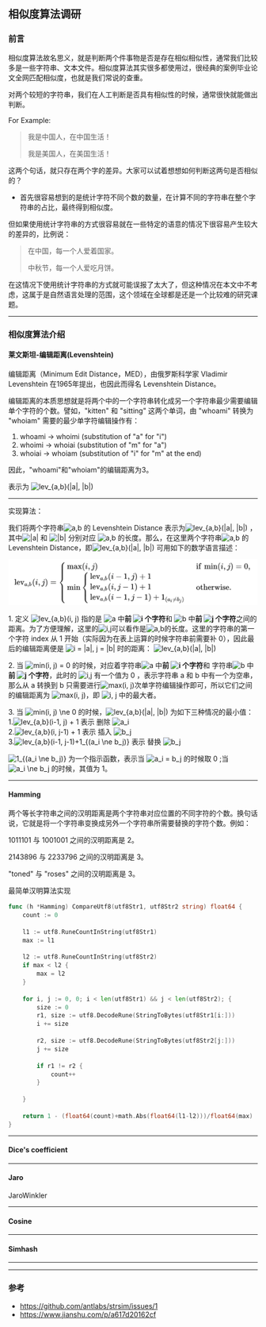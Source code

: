## 相似度算法调研



### 前言

相似度算法故名思义，就是判断两个件事物是否是存在相似相似性，通常我们比较多是一些字符串、文本文件。相似度算法其实很多都使用过，很经典的案例毕业论文全网匹配相似度，也就是我们常说的查重。

对两个较短的字符串，我们在人工判断是否具有相似性的时候，通常很快就能做出判断。

For Example:

> 我是中国人，在中国生活！
>
> 我是美国人，在美国生活！



这两个句话，就只存在两个字的差异。大家可以试着想想如何判断这两句是否相似的？

* 首先很容易想到的是统计字符不同个数的数量，在计算不同的字符串在整个字符串的占比，最终得到相似度。

但如果使用统计字符串的方式很容易就在一些特定的语意的情况下很容易产生较大的差异的，比例说：

> 在中国，每一个人爱着国家。
>
> 中秋节，每一个人爱吃月饼。

在这情况下使用统计字符串的方式就可能误报了太大了，但这种情况在本文中不考虑，这属于是自然语言处理的范围，这个领域在全球都是还是一个比较难的研究课题。



---

### 相似度算法介绍

#### 莱文斯坦-编辑距离(Levenshtein)

编辑距离（Minimum Edit Distance，MED），由俄罗斯科学家 Vladimir Levenshtein 在1965年提出，也因此而得名 Levenshtein Distance。

编辑距离的本质思想就是将两个中的一个字符串转化成另一个字符串最少需要编辑单个字符的个数。譬如，"kitten" 和 "sitting" 这两个单词，由 "whoami" 转换为 "whoiam" 需要的最少单字符编辑操作有：

1. whoami → whoimi (substitution of "a" for "i")
2. whoimi → whoiai (substitution of "m" for "a")
3. whoiai → whoiam (substitution of "i"  for "m" at the end)

因此，"whoami"和"whoiam"的编辑距离为3。

表示为 ![lev_{a,b}(|a|, |b|)](https://math.jianshu.com/math?formula=lev_%7Ba%2Cb%7D(%7Ca%7C%2C%20%7Cb%7C))

---

实现算法：

我们将两个字符串![a,b](https://math.jianshu.com/math?formula=a%2Cb)  的 Levenshtein Distance 表示为![lev_{a,b}(|a|, |b|)](https://math.jianshu.com/math?formula=lev_%7Ba%2Cb%7D(%7Ca%7C%2C%20%7Cb%7C)) ，其中![|a|](https://math.jianshu.com/math?formula=|a|) 和 ![|b|](https://math.jianshu.com/math?formula=%7Cb%7C) 分别对应 ![a,b](https://math.jianshu.com/math?formula=a%2Cb) 的长度。那么，在这里两个字符串![a,b](https://math.jianshu.com/math?formula=a%2Cb)   的 Levenshtein Distance，即![lev_{a,b}(|a|, |b|)](https://math.jianshu.com/math?formula=lev_%7Ba%2Cb%7D(%7Ca%7C%2C%20%7Cb%7C))  可用如下的数学语言描述：

![img](https://raw.githubusercontent.com/SummerSec/Images/main/202207/202207081610046)



<p>1. 定义 <img class="math-inline" src="https://math.jianshu.com/math?formula=lev_%7Ba%2Cb%7D(i%2C%20j)" alt="lev_{a,b}(i, j)" mathimg="1"> 指的是 <img class="math-inline" src="https://math.jianshu.com/math?formula=a" alt="a" mathimg="1"> 中<strong>前 <img class="math-inline" src="https://math.jianshu.com/math?formula=i" alt="i" mathimg="1"> 个字符</strong>和 <img class="math-inline" src="https://math.jianshu.com/math?formula=b" alt="b" mathimg="1"> 中<strong>前 <img class="math-inline" src="https://math.jianshu.com/math?formula=j" alt="j" mathimg="1"> 个字符</strong>之间的距离。为了方便理解，这里的<img class="math-inline" src="https://math.jianshu.com/math?formula=i%2Cj" alt="i,j" mathimg="1">可以看作是<img class="math-inline" src="https://math.jianshu.com/math?formula=a%2Cb" alt="a,b" mathimg="1">的长度。这里的字符串的第一个字符 index 从 1 开始（实际因为在表上运算的时候字符串前需要补 0），因此最后的编辑距离便是 <img class="math-inline" src="https://math.jianshu.com/math?formula=i%20%3D%20%7Ca%7C%2C%20j%20%3D%20%7Cb%7C" alt="i = |a|, j = |b|" mathimg="1"> 时的距离：  <img class="math-inline" src="https://math.jianshu.com/math?formula=lev_%7Ba%2Cb%7D(%7Ca%7C%2C%20%7Cb%7C)" alt="lev_{a,b}(|a|, |b|)" mathimg="1"></p>

<p>2. 当 <img class="math-inline" src="https://math.jianshu.com/math?formula=min(i%2C%20j)%20%3D%200" alt="min(i, j) = 0" mathimg="1"> 的时候，对应着字符串<img class="math-inline" src="https://math.jianshu.com/math?formula=a" alt="a" mathimg="1"> 中<strong>前 <img class="math-inline" src="https://math.jianshu.com/math?formula=i" alt="i" mathimg="1"> 个字符</strong>和 字符串<img class="math-inline" src="https://math.jianshu.com/math?formula=b" alt="b" mathimg="1"> 中<strong>前 <img class="math-inline" src="https://math.jianshu.com/math?formula=j" alt="j" mathimg="1"> 个字符</strong>，此时的 <img class="math-inline" src="https://math.jianshu.com/math?formula=i%2Cj" alt="i,j" mathimg="1"> 有一个值为 0 ，表示字符串 a 和 b 中有一个为空串，那么从 a 转换到 b 只需要进行<img class="math-inline" src="https://math.jianshu.com/math?formula=max(i%2C%20j)" alt="max(i, j)" mathimg="1">次单字符编辑操作即可，所以它们之间的编辑距离为 <img class="math-inline" src="https://math.jianshu.com/math?formula=max(i%2C%20j)" alt="max(i, j)" mathimg="1">，即 <img class="math-inline" src="https://math.jianshu.com/math?formula=i%2C%20j" alt="i, j" mathimg="1"> 中的最大者。</p>

<p>3. 当 <img class="math-inline" src="https://math.jianshu.com/math?formula=min(i%2C%20j)%20%5Cne%200" alt="min(i, j) \ne 0" mathimg="1"> 的时候，<img class="math-inline" src="https://math.jianshu.com/math?formula=lev_%7Ba%2Cb%7D(%7Ca%7C%2C%20%7Cb%7C)" alt="lev_{a,b}(|a|, |b|)" mathimg="1"> 为如下三种情况的最小值：<br>
1.<img class="math-inline" src="https://math.jianshu.com/math?formula=lev_%7Ba%2Cb%7D(i-1%2C%20j)%20%2B%201" alt="lev_{a,b}(i-1, j) + 1" mathimg="1"> 表示 删除 <img class="math-inline" src="https://math.jianshu.com/math?formula=a_i" alt="a_i" mathimg="1"><br>
2.<img class="math-inline" src="https://math.jianshu.com/math?formula=lev_%7Ba%2Cb%7D(i%2C%20j-1)%20%2B%201" alt="lev_{a,b}(i, j-1) + 1" mathimg="1"> 表示 插入 <img class="math-inline" src="https://math.jianshu.com/math?formula=b_j" alt="b_j" mathimg="1"><br>
3.<img class="math-inline" src="https://math.jianshu.com/math?formula=lev_%7Ba%2Cb%7D(i-1%2C%20j-1)%2B1_%7B(a_i%20%5Cne%20b_j)%7D" alt="lev_{a,b}(i-1, j-1)+1_{(a_i \ne b_j)}" mathimg="1"> 表示 替换 <img class="math-inline" src="https://math.jianshu.com/math?formula=b_j" alt="b_j" mathimg="1"></p>

<p><img class="math-inline" src="https://math.jianshu.com/math?formula=1_%7B(a_i%20%5Cne%20b_j)%7D" alt="1_{(a_i \ne b_j)}" mathimg="1"> 为一个指示函数，表示当 <img class="math-inline" src="https://math.jianshu.com/math?formula=a_i%20%3D%20b_j" alt="a_i = b_j" mathimg="1"> 的时候取 0 ;当 <img class="math-inline" src="https://math.jianshu.com/math?formula=a_i%20%5Cne%20b_j" alt="a_i \ne b_j" mathimg="1"> 的时候，其值为 1。</p>






---
#### Hamming

两个等长字符串之间的汉明距离是两个字符串对应位置的不同字符的个数。换句话说，它就是将一个字符串变换成另外一个字符串所需要替换的字符个数。例如：

1011101 与 1001001 之间的汉明距离是 2。

2143896 与 2233796 之间的汉明距离是 3。

"toned" 与 "roses" 之间的汉明距离是 3。

最简单汉明算法实现

```go 
func (h *Hamming) CompareUtf8(utf8Str1, utf8Str2 string) float64 {
	count := 0

	l1 := utf8.RuneCountInString(utf8Str1)
	max := l1

	l2 := utf8.RuneCountInString(utf8Str2)
	if max < l2 {
		max = l2
	}

	for i, j := 0, 0; i < len(utf8Str1) && j < len(utf8Str2); {
		size := 0
		r1, size := utf8.DecodeRune(StringToBytes(utf8Str1[i:]))
		i += size

		r2, size := utf8.DecodeRune(StringToBytes(utf8Str2[j:]))
		j += size

		if r1 != r2 {
			count++
		}

	}

	return 1 - (float64(count)+math.Abs(float64(l1-l2)))/float64(max)
}
```

---
#### Dice's coefficient





---
#### Jaro

JaroWinkler

---
#### Cosine



---
#### Simhash




---





---



### 参考



* https://github.com/antlabs/strsim/issues/1
* https://www.jianshu.com/p/a617d20162cf

